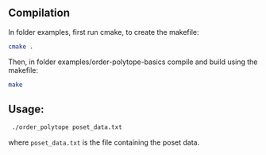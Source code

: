 ## Compilation
In folder examples, first run cmake, to create the makefile:

```bash
cmake .
```

Then, in folder examples/order-polytope-basics compile and build using the makefile:

```bash
make
```

## Usage:
```bash
 ./order_polytope poset_data.txt
```  
where `poset_data.txt` is the file containing the poset data.